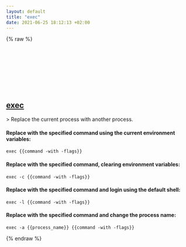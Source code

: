 ```yaml
---
layout: default
title: "exec"
date: 2021-06-25 18:12:13 +02:00
---
```

{% raw %}
<h2 id="exec">
  <a href="/en/common/exec.html">exec</a> <a href="#exec"><svg class="icon">
    <use href="/assets/images/unicode_sprite.svg#link" />
  </svg></a>
</h2>
> Replace the current process with another process.

#### Replace with the specified command using the current environment variables:
```shell
exec {{command -with -flags}}
```
#### Replace with the specified command, clearing environment variables:
```shell
exec -c {{command -with -flags}}
```
#### Replace with the specified command and login using the default shell:
```shell
exec -l {{command -with -flags}}
```
#### Replace with the specified command and change the process name:
```shell
exec -a {{process_name}} {{command -with -flags}}
```
{% endraw %}
